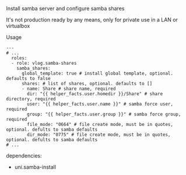 Install samba server and configure samba shares

It's not production ready by any means, only for private use in a LAN or virtualbox

Usage
```
---
# ...
  roles:
  - role: vlog.samba-shares
    samba_shares:
      global_template: true # install global template, optional. defaults to false
      shares: # list of shares, optional. defaults to []
      - name: Share # share name, required
        dir: "{{ helper_facts.user.homedir }}/Share" # share directory, required
        user: "{{ helper_facts.user.name }}" # samba force user, required
        group: "{{ helper_facts.user.group }}" # samba force group, required
        file_mode: "0664" # file create mode, must be in quotes, optional. defults to samba defaults
        dir_mode: "0775" # file create mode, must be in quotes, optional. defults to samba defaults
# ...
```

dependencies:
- uni.samba-install
